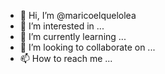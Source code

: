 - 👋 Hi, I’m @maricoelquelolea
- 👀 I’m interested in ...
- 🌱 I’m currently learning ...
- 💞️ I’m looking to collaborate on ...
- 📫 How to reach me ...

<!---
maricoelquelolea/maricoelquelolea is a ✨ special ✨ repository because its `README.md` (this file) appears on your GitHub profile.
You can click the Preview link to take a look at your changes.
--->
